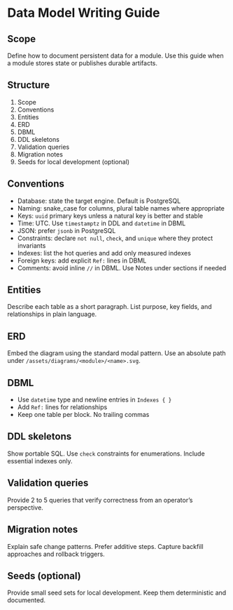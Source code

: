 # Data Model Writing Guide

## Scope
Define how to document persistent data for a module. Use this guide when a module stores state or publishes durable artifacts.

## Structure
1. Scope
2. Conventions
3. Entities
4. ERD
5. DBML
6. DDL skeletons
7. Validation queries
8. Migration notes
9. Seeds for local development (optional)

## Conventions
- Database: state the target engine. Default is PostgreSQL
- Naming: snake_case for columns, plural table names where appropriate
- Keys: `uuid` primary keys unless a natural key is better and stable
- Time: UTC. Use `timestamptz` in DDL and `datetime` in DBML
- JSON: prefer `jsonb` in PostgreSQL
- Constraints: declare `not null`, `check`, and `unique` where they protect invariants
- Indexes: list the hot queries and add only measured indexes
- Foreign keys: add explicit `Ref:` lines in DBML
- Comments: avoid inline `//` in DBML. Use Notes under sections if needed

## Entities
Describe each table as a short paragraph. List purpose, key fields, and relationships in plain language.

## ERD
Embed the diagram using the standard modal pattern. Use an absolute path under `/assets/diagrams/<module>/<name>.svg`.

## DBML
- Use `datetime` type and newline entries in `Indexes { }`
- Add `Ref:` lines for relationships
- Keep one table per block. No trailing commas

## DDL skeletons
Show portable SQL. Use `check` constraints for enumerations. Include essential indexes only.

## Validation queries
Provide 2 to 5 queries that verify correctness from an operator’s perspective.

## Migration notes
Explain safe change patterns. Prefer additive steps. Capture backfill approaches and rollback triggers.

## Seeds (optional)
Provide small seed sets for local development. Keep them deterministic and documented.
